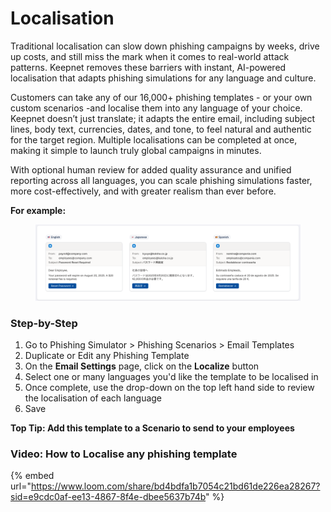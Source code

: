 # Localisation

Traditional localisation can slow down phishing campaigns by weeks, drive up costs, and still miss the mark when it comes to real-world attack patterns. Keepnet removes these barriers with instant, AI-powered localisation that adapts phishing simulations for any language and culture.

Customers can take any of our 16,000+ phishing templates - or your own custom scenarios -and localise them into any language of your choice. Keepnet doesn’t just translate; it adapts the entire email, including subject lines, body text, currencies, dates, and tone, to feel natural and authentic for the target region. Multiple localisations can be completed at once, making it simple to launch truly global campaigns in minutes.

With optional human review for added quality assurance and unified reporting across all languages, you can scale phishing simulations faster, more cost-effectively, and with greater realism than ever before.

**For example:**

<figure><img src="../../../../.gitbook/assets/Screenshot 2025-09-19 at 12.56.41.png" alt=""><figcaption></figcaption></figure>

### **Step-by-Step**

1. Go to Phishing Simulator > Phishing Scenarios > Email Templates
2. Duplicate or Edit any Phishing Template
3. On the **Email Settings** page, click on the **Localize** button
4. Select one or many languages you'd like the template to be localised in
5. Once complete, use the drop-down on the top left hand side to review the localisation of each language
6. Save&#x20;

**Top Tip: Add this template to a Scenario to send to your employees**

### **Video: How to Localise any phishing template**

{% embed url="https://www.loom.com/share/bd4bdfa1b7054c21bd61de226ea28267?sid=e9cdc0af-ee13-4867-8f4e-dbee5637b74b" %}

